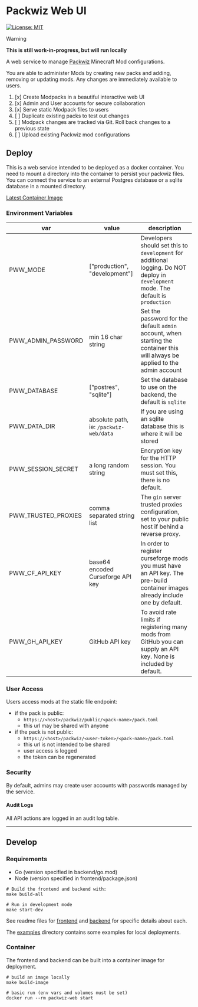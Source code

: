 # Packwiz Web UI

[![License: MIT](https://img.shields.io/badge/License-MIT-red.svg)](LICENSE)

> [!WARNING]
>
> **This is still work-in-progress, but will run locally**

A web service to manage [Packwiz](https://github.com/packwiz/packwiz) Minecraft Mod configurations.

You are able to administer Mods by creating new packs and adding, removing or updating mods.
Any changes are immediately available to users.

1. [x] Create Modpacks in a beautiful interactive web UI
2. [x] Admin and User accounts for secure collaboration
3. [x] Serve static Modpack files to users
4. [ ] Duplicate existing packs to test out changes
5. [ ] Modpack changes are tracked via Git. Roll back changes to a previous state
6. [ ] Upload existing Packwiz mod configurations

## Deploy
This is a web service intended to be deployed as a docker container.
You need to mount a directory into the container to persist your packwiz files.
You can connect the service to an external Postgres database or a sqlite database in a mounted directory.

[Latest Container Image]()

### Environment Variables

| var                 | value                                  | description                                                                                                                          |
|---------------------|----------------------------------------|--------------------------------------------------------------------------------------------------------------------------------------|
| PWW_MODE            | ["production", "development"]          | Developers should set this to `development` for additional logging. Do NOT deploy in `development` mode. The default is `production` |
| PWW_ADMIN_PASSWORD  | min 16 char string                     | Set the password for the default `admin` account, when starting the container this will always be applied to the admin account       |
| PWW_DATABASE        | ["postres", "sqlite"]                  | Set the database to use on the backend, the default is `sqlite`                                                                      |
| PWW_DATA_DIR        | absolute path, ie: `/packwiz-web/data` | If you are using an sqlite database this is where it will be stored                                                                  |
| PWW_SESSION_SECRET  | a long random string                   | Encryption key for the HTTP session. You must set this, there is no default.                                                         |
| PWW_TRUSTED_PROXIES | comma separated string list            | The `gin` server trusted proxies configuration, set to your public host if behind a reverse proxy.                                   |
| PWW_CF_API_KEY      | base64 encoded Curseforge API key      | In order to register curseforge mods you must have an API key. The pre-build container images already include one by default.        |
| PWW_GH_API_KEY      | GitHub API key                         | To avoid rate limits if registering many mods from GitHub you can supply an API key. None is included by default.                    |

### User Access

Users access mods at the static file endpoint:
- if the pack is public:
  - `https://<host>/packwiz/public/<pack-name>/pack.toml`
  - this url may be shared with anyone
- if the pack is not public:
  - `https://<host>/packwiz/<user-token>/<pack-name>/pack.toml`
  - this url is not intended to be shared
  - user access is logged 
  - the token can be regenerated

### Security

By default, admins may create user accounts with passwords managed by the service.

#### Audit Logs

All API actions are logged in an audit log table.

---

## Develop

### Requirements
 - Go (version specified in backend/go.mod)
 - Node (version specified in frontend/package.json)

```shell
# Build the frontend and backend with:
make build-all

# Run in development mode
make start-dev
```

See readme files for [frontend](frontend/README.md) and [backend](backend/README.md) for specific details about each.

The [examples](examples) directory contains some examples for local deployments.

### Container
The frontend and backend can be built into a container image for deployment.

```shell
# build an image locally
make build-image

# basic run (env vars and volumes must be set)
docker run --rm packwiz-web start
```
